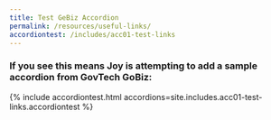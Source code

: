 ```yaml
---
title: Test GeBiz Accordion
permalink: /resources/useful-links/
accordiontest: /includes/acc01-test-links
---
```


### If you see this means Joy is attempting to add a sample accordion from GovTech GoBiz:

{% include accordiontest.html accordions=site.includes.acc01-test-links.accordiontest %}
